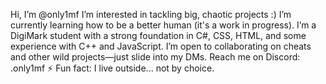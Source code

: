 Hi, I’m @only1mf
I’m interested in tackling big, chaotic projects :)
I’m currently learning how to be a better human (it's a work in progress).
I’m a DigiMark student with a strong foundation in C#, CSS, HTML, and some experience with C++ and JavaScript.
I’m open to collaborating on cheats and other wild projects—just slide into my DMs.
Reach me on Discord: .only1mf
⚡ Fun fact: I live outside... not by choice.

<!---
only1mf/only1mf is a ✨ special ✨ repository because its `README.md` (this file) appears on your GitHub profile.
You can click the Preview link to take a look at your changes.
--->
